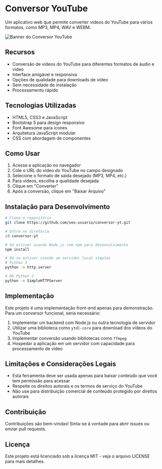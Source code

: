 # Conversor YouTube

Um aplicativo web que permite converter vídeos do YouTube para vários formatos, como MP3, MP4, WAV e WEBM.

![Banner do Conversor YouTube](https://via.placeholder.com/800x400?text=Conversor+YouTube)

## Recursos

- Conversão de vídeos do YouTube para diferentes formatos de áudio e vídeo
- Interface amigável e responsiva
- Opções de qualidade para downloads de vídeo
- Sem necessidade de instalação
- Processamento rápido

## Tecnologias Utilizadas

- HTML5, CSS3 e JavaScript
- Bootstrap 5 para design responsivo
- Font Awesome para ícones
- Arquitetura JavaScript modular
- CSS com abordagem de componentes

## Como Usar

1. Acesse a aplicação no navegador
2. Cole o URL do vídeo do YouTube no campo designado
3. Selecione o formato de saída desejado (MP3, MP4, etc.)
4. Para vídeos, escolha a qualidade desejada
5. Clique em "Converter"
6. Após a conversão, clique em "Baixar Arquivo"

## Instalação para Desenvolvimento

```bash
# Clone o repositório
git clone https://github.com/seu-usuario/conversor-yt.git

# Entre no diretório
cd conversor-yt

# Se estiver usando Node.js com npm para desenvolvimento
npm install

# OU se estiver usando um servidor local simples
# Python 3
python -m http.server

# OU Python 2
python -m SimpleHTTPServer
```

## Implementação

Este projeto é uma implementação front-end apenas para demonstração. Para um conversor funcional, seria necessário:

1. Implementar um backend com Node.js ou outra tecnologia de servidor
2. Utilizar uma biblioteca como `ytdl-core` para download dos vídeos do YouTube
3. Implementar conversão usando bibliotecas como `ffmpeg`
4. Hospedar a aplicação em um servidor com capacidade para processamento de vídeo

## Limitações e Considerações Legais

- Esta ferramenta deve ser usada apenas para baixar conteúdo que você tem permissão para acessar
- Respeite os direitos autorais e os termos de serviço do YouTube
- Não use para distribuição comercial de conteúdo protegido por direitos autorais

## Contribuição

Contribuições são bem-vindas! Sinta-se à vontade para abrir issues ou enviar pull requests.

## Licença

Este projeto está licenciado sob a licença MIT - veja o arquivo LICENSE para mais detalhes.
